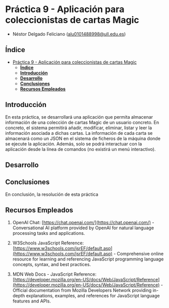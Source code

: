 # Práctica 9 - Aplicación para coleccionistas de cartas Magic

- Néstor Delgado Feliciano ([alu0101488998@ull.edu.es](mailto:alu0101488998@ull.edu.es))




## **Índice**
- [Práctica 9 - Aplicación para coleccionistas de cartas Magic](#práctica-9---aplicación-para-coleccionistas-de-cartas-magic)
  - [**Índice**](#índice)
  - [**Introducción**](#introducción)
  - [**Desarrollo**](#desarrollo)
  - [**Conclusiones**](#conclusiones)
  - [**Recursos Empleados**](#recursos-empleados)




## **Introducción**
En esta práctica, se desarrollará una aplicación que permita almacenar información de una colección de cartas Magic de un usuario concreto. En concreto, el sistema permitirá añadir, modificar, eliminar, listar y leer la información asociada a dichas cartas. La información de cada carta se almacenará como un JSON en el sistema de ficheros de la máquina donde se ejecute la aplicación. Además, solo se podrá interactuar con la aplicación desde la línea de comandos (no existirá un menú interactivo).





## **Desarrollo**




## **Conclusiones**
En conclusión, la resolución de esta práctica 




## **Recursos Empleados**

1. OpenAI Chat: [https://chat.openai.com/](https://chat.openai.com/) - Conversational AI platform provided by OpenAI for natural language processing tasks and applications.

2. W3Schools JavaScript Reference: [https://www.w3schools.com/jsrEF/default.asp](https://www.w3schools.com/jsrEF/default.asp) - Comprehensive online resource for learning and referencing JavaScript programming language concepts, syntax, and best practices.

3. MDN Web Docs - JavaScript Reference: [https://developer.mozilla.org/en-US/docs/Web/JavaScript/Reference](https://developer.mozilla.org/en-US/docs/Web/JavaScript/Reference) - Official documentation from Mozilla Developers Network providing in-depth explanations, examples, and references for JavaScript language features and APIs.
